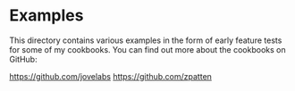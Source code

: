 Examples
========

This directory contains various examples in the form of early feature tests for some of my cookbooks.  You can find out more about the cookbooks on GitHub:

https://github.com/jovelabs
https://github.com/zpatten
